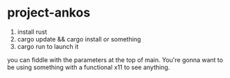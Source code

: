# project-ankos

1) install rust
2) cargo update && cargo install or something
3) cargo run to launch it

you can fiddle with the parameters at the top of main. You're gonna want to be using something with a functional x11 to see anything. 
